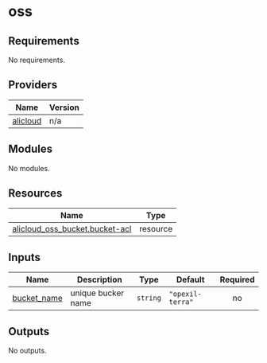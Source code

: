 # oss

<!-- BEGINNING OF PRE-COMMIT-TERRAFORM DOCS HOOK -->
## Requirements

No requirements.

## Providers

| Name | Version |
|------|---------|
| <a name="provider_alicloud"></a> [alicloud](#provider\_alicloud) | n/a |

## Modules

No modules.

## Resources

| Name | Type |
|------|------|
| [alicloud_oss_bucket.bucket-acl](https://registry.terraform.io/providers/hashicorp/alicloud/latest/docs/resources/oss_bucket) | resource |

## Inputs

| Name | Description | Type | Default | Required |
|------|-------------|------|---------|:--------:|
| <a name="input_bucket_name"></a> [bucket\_name](#input\_bucket\_name) | unique bucker name | `string` | `"opexil-terra"` | no |

## Outputs

No outputs.
<!-- END OF PRE-COMMIT-TERRAFORM DOCS HOOK -->
